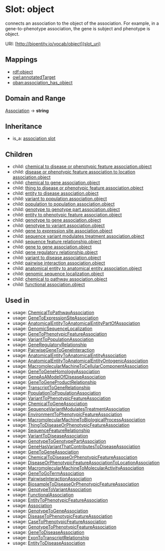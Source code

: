 # Slot: object


connects an association to the object of the association. For example, in a gene-to-phenotype association, the gene is subject and phenotype is object.

URI: [http://bioentity.io/vocab/object](slot_uri)
## Mappings

 * [rdf:object](http://purl.obolibrary.org/obo/rdf_object)
 * [owl:annotatedTarget](http://purl.obolibrary.org/obo/owl_annotatedTarget)
 * [oban:association_has_object](http://purl.obolibrary.org/obo/oban_association_has_object)
## Domain and Range

[Association](Association.md) -> **string**
## Inheritance

 *  is_a: [association slot](association_slot.md)
## Children

 *  child: [chemical to disease or phenotypic feature association.object](chemical_to_disease_or_phenotypic_feature_association_object.md)
 *  child: [disease or phenotypic feature association to location association.object](disease_or_phenotypic_feature_association_to_location_association_object.md)
 *  child: [chemical to gene association.object](chemical_to_gene_association_object.md)
 *  child: [thing to disease or phenotypic feature association.object](thing_to_disease_or_phenotypic_feature_association_object.md)
 *  child: [entity to disease association.object](entity_to_disease_association_object.md)
 *  child: [variant to population association.object](variant_to_population_association_object.md)
 *  child: [population to population association.object](population_to_population_association_object.md)
 *  child: [genotype to genotype part association.object](genotype_to_genotype_part_association_object.md)
 *  child: [entity to phenotypic feature association.object](entity_to_phenotypic_feature_association_object.md)
 *  child: [genotype to gene association.object](genotype_to_gene_association_object.md)
 *  child: [genotype to variant association.object](genotype_to_variant_association_object.md)
 *  child: [gene to expression site association.object](gene_to_expression_site_association_object.md)
 *  child: [sequence variant modulates treatment association.object](sequence_variant_modulates_treatment_association_object.md)
 *  child: [sequence feature relationship.object](sequence_feature_relationship_object.md)
 *  child: [gene to gene association.object](gene_to_gene_association_object.md)
 *  child: [gene regulatory relationship.object](gene_regulatory_relationship_object.md)
 *  child: [variant to disease association.object](variant_to_disease_association_object.md)
 *  child: [pairwise interaction association.object](pairwise_interaction_association_object.md)
 *  child: [anatomical entity to anatomical entity association.object](anatomical_entity_to_anatomical_entity_association_object.md)
 *  child: [genomic sequence localization.object](genomic_sequence_localization_object.md)
 *  child: [chemical to pathway association.object](chemical_to_pathway_association_object.md)
 *  child: [functional association.object](functional_association_object.md)
## Used in

 *  usage: [ChemicalToPathwayAssociation](ChemicalToPathwayAssociation.md)
 *  usage: [GeneToExpressionSiteAssociation](GeneToExpressionSiteAssociation.md)
 *  usage: [AnatomicalEntityToAnatomicalEntityPartOfAssociation](AnatomicalEntityToAnatomicalEntityPartOfAssociation.md)
 *  usage: [GenomicSequenceLocalization](GenomicSequenceLocalization.md)
 *  usage: [GeneToPhenotypicFeatureAssociation](GeneToPhenotypicFeatureAssociation.md)
 *  usage: [VariantToPopulationAssociation](VariantToPopulationAssociation.md)
 *  usage: [GeneRegulatoryRelationship](GeneRegulatoryRelationship.md)
 *  usage: [PairwiseGeneToGeneInteraction](PairwiseGeneToGeneInteraction.md)
 *  usage: [AnatomicalEntityToAnatomicalEntityAssociation](AnatomicalEntityToAnatomicalEntityAssociation.md)
 *  usage: [AnatomicalEntityToAnatomicalEntityOntogenicAssociation](AnatomicalEntityToAnatomicalEntityOntogenicAssociation.md)
 *  usage: [MacromolecularMachineToCellularComponentAssociation](MacromolecularMachineToCellularComponentAssociation.md)
 *  usage: [GeneToGeneHomologyAssociation](GeneToGeneHomologyAssociation.md)
 *  usage: [GeneAsAModelOfDiseaseAssociation](GeneAsAModelOfDiseaseAssociation.md)
 *  usage: [GeneToGeneProductRelationship](GeneToGeneProductRelationship.md)
 *  usage: [TranscriptToGeneRelationship](TranscriptToGeneRelationship.md)
 *  usage: [PopulationToPopulationAssociation](PopulationToPopulationAssociation.md)
 *  usage: [VariantToPhenotypicFeatureAssociation](VariantToPhenotypicFeatureAssociation.md)
 *  usage: [ChemicalToGeneAssociation](ChemicalToGeneAssociation.md)
 *  usage: [SequenceVariantModulatesTreatmentAssociation](SequenceVariantModulatesTreatmentAssociation.md)
 *  usage: [EnvironmentToPhenotypicFeatureAssociation](EnvironmentToPhenotypicFeatureAssociation.md)
 *  usage: [MacromolecularMachineToBiologicalProcessAssociation](MacromolecularMachineToBiologicalProcessAssociation.md)
 *  usage: [ThingToDiseaseOrPhenotypicFeatureAssociation](ThingToDiseaseOrPhenotypicFeatureAssociation.md)
 *  usage: [SequenceFeatureRelationship](SequenceFeatureRelationship.md)
 *  usage: [VariantToDiseaseAssociation](VariantToDiseaseAssociation.md)
 *  usage: [GenotypeToGenotypePartAssociation](GenotypeToGenotypePartAssociation.md)
 *  usage: [GeneHasVariantThatContributesToDiseaseAssociation](GeneHasVariantThatContributesToDiseaseAssociation.md)
 *  usage: [GeneToGeneAssociation](GeneToGeneAssociation.md)
 *  usage: [ChemicalToDiseaseOrPhenotypicFeatureAssociation](ChemicalToDiseaseOrPhenotypicFeatureAssociation.md)
 *  usage: [DiseaseOrPhenotypicFeatureAssociationToLocationAssociation](DiseaseOrPhenotypicFeatureAssociationToLocationAssociation.md)
 *  usage: [MacromolecularMachineToMolecularActivityAssociation](MacromolecularMachineToMolecularActivityAssociation.md)
 *  usage: [GeneToGoTermAssociation](GeneToGoTermAssociation.md)
 *  usage: [PairwiseInteractionAssociation](PairwiseInteractionAssociation.md)
 *  usage: [BiosampleToDiseaseOrPhenotypicFeatureAssociation](BiosampleToDiseaseOrPhenotypicFeatureAssociation.md)
 *  usage: [GenotypeToVariantAssociation](GenotypeToVariantAssociation.md)
 *  usage: [FunctionalAssociation](FunctionalAssociation.md)
 *  usage: [EntityToPhenotypicFeatureAssociation](EntityToPhenotypicFeatureAssociation.md)
 *  usage: [Association](Association.md)
 *  usage: [GenotypeToGeneAssociation](GenotypeToGeneAssociation.md)
 *  usage: [DiseaseToPhenotypicFeatureAssociation](DiseaseToPhenotypicFeatureAssociation.md)
 *  usage: [CaseToPhenotypicFeatureAssociation](CaseToPhenotypicFeatureAssociation.md)
 *  usage: [GenotypeToPhenotypicFeatureAssociation](GenotypeToPhenotypicFeatureAssociation.md)
 *  usage: [GeneToDiseaseAssociation](GeneToDiseaseAssociation.md)
 *  usage: [ExonToTranscriptRelationship](ExonToTranscriptRelationship.md)
 *  usage: [EntityToDiseaseAssociation](EntityToDiseaseAssociation.md)
